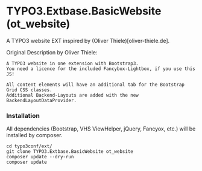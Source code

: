 # TYPO3.Extbase.BasicWebsite (ot_website)

A TYPO3 website EXT inspired by (Oliver Thiele)[oliver-thiele.de].  

Original Description by Oliver Thiele:  
```
A TYPO3 website in one extension with Bootstrap3.
You need a licence for the included Fancybox-Lightbox, if you use this JS!

All content elements will have an additional tab for the Bootstrap Grid CSS classes.
Additional Backend-Layouts are added with the new BackendLayoutDataProvider.
```


### Installation
All dependencies (Bootstrap, VHS ViewHelper, jQuery, Fancyox, etc.) will be installed by composer.  
```
cd typo3conf/ext/
git clone TYPO3.Extbase.BasicWebsite ot_website
composer update --dry-run
composer update
```
